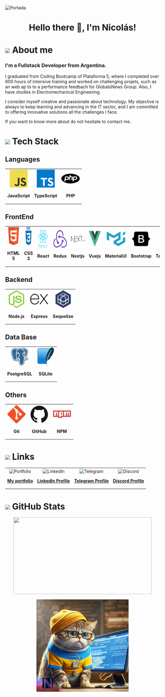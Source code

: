 <img src="https://media.licdn.com/dms/image/D4E16AQEk0pjvhiwmSg/profile-displaybackgroundimage-shrink_350_1400/0/1682981116075?e=1691020800&v=beta&t=r1ygrfO8xQuOpZMDj9fN9VbH00Uwc9OWsPGHMAkTlzY" alt="Portada">

<h1 align="center">Hello there 👋, I'm Nicolás!</h1>

# <img src="https://icon-library.com/images/person-icon-gif/person-icon-gif-1.jpg" width="35"><b> About me </b> 

<h3> I'm a Fullstack Developer from Argentina. </h3>

I graduated from Coding Bootcamp of Plataforma 5, where I completed over 800 hours of intensive training and worked on challenging projets, such as an web ap to to a performance feedbach for GlobalsNews Group. Also, I have studies in Electromechanical Engineering. 

I consider myself creative and passionate about technology. My objective is always to keep learning and advancing in the IT sector, and I am committed to offering innovative solutions all the challenges I face.

If you want to know more about do not hesitate to contact me.

# <img src="https://media2.giphy.com/media/iIGT8Y1rOYhBpdHh1C/giphy.gif?cid=6c09b95273ph4qc007uru0mjrt5xny6r76o3kj1b5vnvsxmk&ep=v1_stickers_related&rid=giphy.gif" width="35"><b> Tech Stack </b> 

## Languages
   <div align="center">
        <p align="center">
          <table>
            <tr>
              <td align="center">
                <img src="https://github.com/devicons/devicon/blob/master/icons/javascript/javascript-original.svg" alt="JavaScript" width="60" height="60">
                  <p> <b>JavaScript</b> </p>      
              </td>
              <td align="center">
                <img src="https://github.com/devicons/devicon/blob/master/icons/typescript/typescript-plain.svg" alt="TypeScript" width="60" height="60">
                  <p> <b>TypeScript</b> </p> 
              </td>
              <td align="center">
                <img src="https://github.com/devicons/devicon/blob/master/icons/php/php-plain.svg" alt="PHP" width="60" height="60">
                <p> <b>PHP</b> </p>
              </td>
            </tr>
          </table>
        </p>
      </div>

## FrontEnd
<div align="center">
        <p align="center">
          <table>
            <tr>
              <td align="center">
                <img src="https://github.com/devicons/devicon/blob/master/icons/html5/html5-original.svg" alt="HTML5" width="60" height="60">
                  <p> <b>HTML 5</b> </p>                
              </td>
              <td align="center">
                <img src="https://github.com/devicons/devicon/blob/master/icons/css3/css3-plain-wordmark.svg" alt="CSS3" width="60" height="60">
                <p> <b>CSS 3</b> </p>
              </td>
              <td align="center">
                <img src="https://github.com/devicons/devicon/blob/master/icons/react/react-original-wordmark.svg" alt="React" width="60" height="60">
                  <p> <b>React</b> </p>      
              </td>
              <td align="center">
                <img src="https://github.com/devicons/devicon/blob/master/icons/redux/redux-original.svg" alt="Redux" width="60" height="60">
                  <p> <b>Redux</b> </p>                
              </td>
              <td align="center">
                <img src="https://github.com/devicons/devicon/blob/master/icons/nextjs/nextjs-original-wordmark.svg" alt="Nextjs" width="60" height="60">
                <p> <b>Nextjs</b> </p>
              </td>
              <td align="center">
                <img src="https://github.com/devicons/devicon/blob/master/icons/vuejs/vuejs-original.svg" alt="Vuejs" width="60" height="60">
                <p> <b>Vuejs</b> </p>
              </td>
              <td align="center">
                <img src="https://github.com/devicons/devicon/blob/master/icons/materialui/materialui-plain.svg" alt="MaterialUI" width="60" height="60">
                <p> <b>MaterialUI</b> </p>
              </td>
              <td align="center">
                <img src="https://github.com/devicons/devicon/blob/master/icons/bootstrap/bootstrap-plain.svg" alt="Bootstrap" width="60" height="60">
                <p> <b>Bootstrap</b> </p>
              </td>
              <td align="center">
                <img src="https://github.com/devicons/devicon/blob/master/icons/tailwindcss/tailwindcss-plain.svg" alt="TailwindCSS" width="60" height="60">
                <p> <b>TailwindCSS</b> </p>
              </td>
            </tr>
          </table>
        </p>
      </div>
      
  ## Backend
  <div align="center">
        <p align="center">
          <table>
            <tr>
              <td align="center">
                <img src="https://github.com/devicons/devicon/blob/master/icons/nodejs/nodejs-original.svg" alt="Nodejs" width="60" height="60">
                  <p> <b>Node.js</b> </p>      
              </td>
              <td align="center">
                <img src="https://github.com/devicons/devicon/blob/master/icons/express/express-original.svg" alt="Express" width="60" height="60">
                  <p> <b>Espress</b> </p> 
              </td>
              <td align="center">
                <img src="https://github.com/devicons/devicon/blob/master/icons/sequelize/sequelize-plain.svg" alt="Sequelize" width="60" height="60">
                <p> <b>Sequelize</b> </p>
              </td>
            </tr>
          </table>
        </p>
      </div>

## Data Base
<div align="center">
        <p align="center">
          <table>
            <tr>
              <td align="center">
                <img src="https://github.com/devicons/devicon/blob/master/icons/postgresql/postgresql-plain.svg" alt="PostgreSQL" width="60" height="60">
                  <p> <b>PostgreSQL</b> </p>      
              </td>
              <td align="center">
                <img src="https://github.com/devicons/devicon/blob/master/icons/sqlite/sqlite-original.svg" alt="SQLite" width="60" height="60">
                  <p> <b>SQLite</b> </p> 
              </td>
            </tr>
          </table>
        </p>
      </div>
        
 ## Others
<div align="center">
        <p align="center">
          <table>
            <tr>
              <td align="center">
                <img src="https://github.com/devicons/devicon/blob/master/icons/git/git-plain.svg" alt="Git" width="60" height="60">
                  <p> <b>Git</b> </p>      
              </td>
              <td align="center">
                <img src="https://github.com/devicons/devicon/blob/master/icons/github/github-original.svg" alt="GitHub" width="60" height="60">
                  <p> <b>GitHub</b> </p> 
              </td>
              <td align="center">
                <img src="https://github.com/devicons/devicon/blob/master/icons/npm/npm-original-wordmark.svg" alt="npm" width="60" height="60">
                  <p> <b>NPM</b> </p> 
              </td>
            </tr>
          </table>
        </p>
      </div>
      
# <img src="https://media3.giphy.com/media/v1.Y2lkPTc5MGI3NjExMzlkMTViZGMwMjRjYmE5YzE4YTdiY2U4MGEwYjM5MTNjMTEwOWE5MiZlcD12MV9pbnRlcm5hbF9naWZzX2dpZklkJmN0PXM/E6gIA4qsCpZeEaxY8G/giphy.gif" width="35"><b> Links </b>
<div align="center">
        <p align="center">
          <table>
            <tr>
               <td align="center">
                     <img src="https://www.maiaxia.com/wp-content/uploads/2023/01/tendencias-de-aprendizaje-2023-aprendizaje-basado-en-cohortes.gif" alt="Portfolio" width="70" height="70">
                     <a href="http://nicolascruz.jovinet.com" target="_blank"> <p> <b>My portfolio</b> </p> </a>     
                 </td> 
               <td align="center">                    
                  <img src="https://cliply.co/wp-content/uploads/2021/02/372102050_LINKEDIN_ICON_TRANSPARENT_1080.gif" alt="LinkedIn" width="70" height="70">
                  <a href="https://www.linkedin.com/in/nicofj-cruz/" target="_blank"> <p> <b>LinkedIn Profile</b> </p> </a>              
                </td>       
                 <td align="center">
                     <img src="https://media.giphy.com/media/ZcdZ7ldgeIhfesqA6E/giphy.gif?cid=ecf05e47ycmqbjfd98vll28lev80hn8j5u5h4fbx8y066h9j&rid=giphy.gif" alt="Telegram" width="70" height="70">
                     <a href="https://t.me/nickgreat" target="_blank"> <p> <b>Telegram Profile</b> </p> </a>     
                 </td>
                  <td align="center">                     
                        <img src="https://cliply.co/wp-content/uploads/2021/08/372108630_DISCORD_LOGO_400.gif" alt="Discord" width="70" height="70">
                        <a href="discordapp.com/users/nickgreat" target="_blank"> <p> <b>Discord Profile</b> </p> </a>                          
                 </td>                                
            </tr>
          </table>
        </p>
      </div>


# <img src="https://media.giphy.com/media/iY8CRBdQXODJSCERIr/giphy.gif" width="35"><b> GitHub Stats </b>
<div align="center">

<a href="https://github.com/NicoFJCruz">
  <img src="https://github-readme-stats.vercel.app/api?username=NicoFJCruz&show_icons=true&theme=merko" margin-right="80px" height="250" width="450"/>
  <!-- <img src="https://github-readme-stats.vercel.app/api/top-langs?username=NicoFJCruz&show_icons=true&theme=merko" height="250" width="450"  alt="NicoFJCruz"/> -->
</a>
</div>
<p align="center">
  <img src="images/catcomputer.jpeg" width="300" alt="Descripción de la imagen">
</p>
